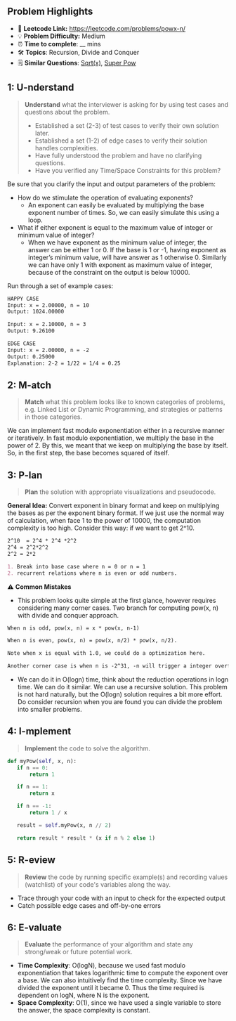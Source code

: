 ## Problem Highlights

* 🔗 **Leetcode Link:** <https://leetcode.com/problems/powx-n/>
* 💡 **Problem Difficulty:** Medium
* ⏰ **Time to complete**: __ mins
* 🛠️ **Topics**: Recursion, Divide and Conquer
* 🗒️ **Similar Questions**: [Sqrt(x)](https://leetcode.com/problems/sqrtx/), [Super Pow](https://leetcode.com/problems/super-pow/)
    
## 1: U-nderstand
 
> **Understand** what the interviewer is asking for by using test cases and questions about the problem.
> 
> - Established a set (2-3) of test cases to verify their own solution later.
> - Established a set (1-2) of edge cases to verify their solution handles complexities.
> - Have fully understood the problem and have no clarifying questions.
> - Have you verified any Time/Space Constraints for this problem?

Be sure that you clarify the input and output parameters of the problem:

- How do we stimulate the operation of evaluating exponents?
    * An exponent can easily be evaluated by multiplying the base exponent number of times. So, we can easily simulate this using a loop.
- What if either exponent is equal to the maximum value of integer or minimum value of integer?
    * When we have exponent as the minimum value of integer, the answer can be either 1 or 0. If the base is 1 or -1, having exponent as integer’s minimum value, will have answer as 1 otherwise 0. Similarly we can have only 1 with exponent as maximum value of integer, because of the constraint on the output is below 10000.


Run through a set of example cases:

```markdown
HAPPY CASE
Input: x = 2.00000, n = 10
Output: 1024.00000

Input: x = 2.10000, n = 3
Output: 9.26100

EDGE CASE 
Input: x = 2.00000, n = -2
Output: 0.25000
Explanation: 2-2 = 1/22 = 1/4 = 0.25
```   
    
## 2: M-atch

> **Match**  what this problem looks like to known categories of problems, e.g. Linked List or Dynamic Programming, and strategies or patterns in those categories.

We can implement fast modulo exponentiation either in a recursive manner or iteratively. In fast modulo exponentiation, we multiply the base in the power of 2. By this, we meant that we keep on multiplying the base by itself. So, in the first step, the base becomes squared of itself.


## 3: P-lan

> **Plan** the solution with appropriate visualizations and pseudocode.

**General Idea:** Convert exponent in binary format and keep on multiplying the bases as per the exponent binary format. If we just use the normal way of calculation, when face 1 to the power of 10000, the computation complexity is too high. Consider this way: if we want to get 2^10.
```markdown
2^10  = 2^4 * 2^4 *2^2
2^4 = 2^2*2^2
2^2 = 2*2
```

```markdown
1. Break into base case where n = 0 or n = 1
2. recurrent relations where n is even or odd numbers.
```

⚠️ **Common Mistakes**

* This problem looks quite simple at the first glance, however requires considering many corner cases. Two branch for computing pow(x, n) with divide and conquer approach. 
```markdown
When n is odd, pow(x, n) = x * pow(x, n-1)

When n is even, pow(x, n) = pow(x, n/2) * pow(x, n/2).

Note when x is equal with 1.0, we could do a optimization here.

Another corner case is when n is -2^31, -n will trigger a integer overflow.
```   
* We can do it in O(logn) time, think about the reduction operations in logn time. We can do it similar. We can use a recursive solution. This problem is not hard naturally, but the O(logn) solution requires a bit more effort. Do consider recursion when you are found you can divide the problem into smaller problems.



## 4: I-mplement

> **Implement** the code to solve the algorithm.

```python
def myPow(self, x, n):
   if n == 0:
       return 1

   if n == 1:
       return x

   if n == -1:
       return 1 / x

   result = self.myPow(x, n // 2)

   return result * result * (x if n % 2 else 1)
```
    
## 5: R-eview

> **Review** the code by running specific example(s) and recording values (watchlist) of your code's variables along the way.

- Trace through your code with an input to check for the expected output
- Catch possible edge cases and off-by-one errors

## 6: E-valuate

> **Evaluate** the performance of your algorithm and state any strong/weak or future potential work.
    
* **Time Complexity**: O(logN), because we used fast modulo exponentiation that takes logarithmic time to compute the exponent over a base. We can also intuitively find the time complexity. Since we have divided the exponent until it became 0. Thus the time required is dependent on logN, where N is the exponent.
* **Space Complexity**: O(1), since we have used a single variable to store the answer, the space complexity is constant.
